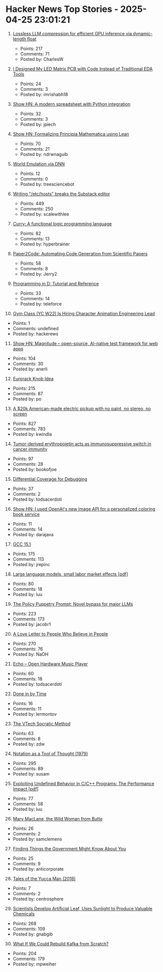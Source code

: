# Hacker News Top Stories - 2025-04-25 23:01:21

1. [Lossless LLM compression for efficient GPU inference via dynamic-length float](https://arxiv.org/abs/2504.11651)
   - Points: 217
   - Comments: 71
   - Posted by: CharlesW

2. [I Designed My LED Matrix PCB with Code Instead of Traditional EDA Tools](https://docs.tscircuit.com/tutorials/building-led-matrix)
   - Points: 24
   - Comments: 3
   - Posted by: imrishabh18

3. [Show HN: A modern spreadsheet with Python integration](https://citadel5.com/gs-calc.htm)
   - Points: 32
   - Comments: 3
   - Posted by: jpiech

4. [Show HN: Formalizing Principia Mathematica using Lean](https://github.com/ndrwnaguib/principia)
   - Points: 70
   - Comments: 21
   - Posted by: ndrwnaguib

5. [World Emulation via DNN](https://madebyoll.in/posts/world_emulation_via_dnn/)
   - Points: 12
   - Comments: 0
   - Posted by: treesciencebot

6. [Writing "/etc/hosts" breaks the Substack editor](https://scalewithlee.substack.com/p/when-etchsts-breaks-your-substack)
   - Points: 449
   - Comments: 250
   - Posted by: scalewithlee

7. [Curry: A functional logic programming language](https://curry-lang.org/)
   - Points: 82
   - Comments: 13
   - Posted by: hyperbrainer

8. [Paper2Code: Automating Code Generation from Scientific Papers](https://arxiv.org/abs/2504.17192)
   - Points: 58
   - Comments: 8
   - Posted by: Jerry2

9. [Programming in D: Tutorial and Reference](https://ddili.org/ders/d.en/)
   - Points: 33
   - Comments: 14
   - Posted by: teleforce

10. [Gym Class (YC W22) Is Hiring Character Animation Engineering Lead](https://www.ycombinator.com/companies/gym-class-by-irl-studios/jobs/7UKmLED-gameplay-animation-engineer-staff-principal)
   - Points: 1
   - Comments: undefined
   - Posted by: hackerews

11. [Show HN: Magnitude – open-source, AI-native test framework for web apps](https://github.com/magnitudedev/magnitude)
   - Points: 104
   - Comments: 30
   - Posted by: anerli

12. [Eurorack Knob Idea](https://mitxela.com/projects/euroknob)
   - Points: 215
   - Comments: 87
   - Posted by: po

13. [A $20k American-made electric pickup with no paint, no stereo, no screen](https://www.theverge.com/electric-cars/655527/slate-electric-truck-price-paint-radio-bezos)
   - Points: 827
   - Comments: 783
   - Posted by: kwindla

14. [Tumor-derived erythropoietin acts as immunosuppressive switch in cancer immunity](https://www.science.org/doi/10.1126/science.adr3026)
   - Points: 97
   - Comments: 28
   - Posted by: bookofjoe

15. [Differential Coverage for Debugging](https://research.swtch.com/diffcover)
   - Points: 37
   - Comments: 2
   - Posted by: todsacerdoti

16. [Show HN: I used OpenAI's new image API for a personalized coloring book service](https://clevercoloringbook.com/)
   - Points: 11
   - Comments: 14
   - Posted by: darajava

17. [GCC 15.1](https://gcc.gnu.org/gcc-15/)
   - Points: 175
   - Comments: 113
   - Posted by: jrepinc

18. [Large language models, small labor market effects [pdf]](https://bfi.uchicago.edu/wp-content/uploads/2025/04/BFI_WP_2025-56-1.pdf)
   - Points: 80
   - Comments: 18
   - Posted by: luu

19. [The Policy Puppetry Prompt: Novel bypass for major LLMs](https://hiddenlayer.com/innovation-hub/novel-universal-bypass-for-all-major-llms/)
   - Points: 223
   - Comments: 173
   - Posted by: jacobr1

20. [A Love Letter to People Who Believe in People](https://www.swiss-miss.com/2025/04/a-love-letter-to-people-who-believe-in-people.html)
   - Points: 270
   - Comments: 76
   - Posted by: NaOH

21. [Echo – Open Hardware Music Player](https://github.com/amachronic/echoplayer)
   - Points: 60
   - Comments: 18
   - Posted by: todsacerdoti

22. [Done in by Time](https://thelampmagazine.com/issues/issue-27/done-in-by-time)
   - Points: 16
   - Comments: 11
   - Posted by: lermontov

23. [The VTech Socratic Method](https://www.leadedsolder.com/2025/04/22/vtech-socrates-pickup.html)
   - Points: 63
   - Comments: 8
   - Posted by: zdw

24. [Notation as a Tool of Thought (1979)](https://www.jsoftware.com/papers/tot.htm)
   - Points: 295
   - Comments: 89
   - Posted by: susam

25. [Exploiting Undefined Behavior in C/C++ Programs: The Performance Impact [pdf]](https://web.ist.utl.pt/nuno.lopes/pubs/ub-pldi25.pdf)
   - Points: 77
   - Comments: 58
   - Posted by: luu

26. [Mary MacLane, the Wild Woman from Butte](https://publicdomainreview.org/essay/i-am-making-the-world-my-confessor/)
   - Points: 26
   - Comments: 2
   - Posted by: samclemens

27. [Finding Things the Government Might Know About You](https://www.nytimes.com/2025/04/16/insider/trump-musk-data-access.html)
   - Points: 25
   - Comments: 9
   - Posted by: anticorporate

28. [Tales of the Yucca Man (2018)](https://longreads.com/2018/04/25/the-known-unknown-tales-of-the-yucca-man/)
   - Points: 7
   - Comments: 2
   - Posted by: centrosphere

29. [Scientists Develop Artificial Leaf, Uses Sunlight to Produce Valuable Chemicals](https://newscenter.lbl.gov/2025/04/24/scientists-develop-artificial-leaf-that-uses-sunlight-to-produce-valuable-chemicals/)
   - Points: 268
   - Comments: 109
   - Posted by: gnabgib

30. [What If We Could Rebuild Kafka from Scratch?](https://www.morling.dev/blog/what-if-we-could-rebuild-kafka-from-scratch/)
   - Points: 204
   - Comments: 179
   - Posted by: mpweiher

